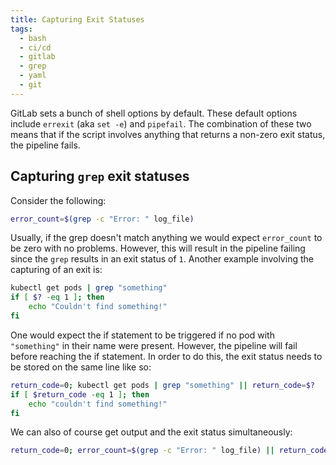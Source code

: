 ```yaml
---
title: Capturing Exit Statuses
tags:
  - bash
  - ci/cd
  - gitlab
  - grep
  - yaml
  - git
---
```

GitLab sets a bunch of shell options by default. These default options include `errexit` (aka `set -e`) and `pipefail`. The combination of these two means that if the script involves anything that returns a non-zero exit status, the pipeline fails.
## Capturing `grep` exit statuses
Consider the following:
```bash frame="none"
error_count=$(grep -c "Error: " log_file)
```

Usually, if the grep doesn't match anything we would expect `error_count` to be zero with no problems. However, this will result in the pipeline failing since the `grep` results in an exit status of `1`.
Another example involving the capturing of an exit is:
```bash frame="none"
kubectl get pods | grep "something"
if [ $? -eq 1 ]; then
	echo "Couldn't find something!"
fi
```
One would expect the if statement to be triggered if no pod with `"something"` in their name were present. However, the pipeline will fail before reaching the if statement. 
In order to do this, the exit status needs to be stored on the same line like so:
```bash frame="none"
return_code=0; kubectl get pods | grep "something" || return_code=$?
if [ $return_code -eq 1 ]; then
	echo "couldn't find something!"
fi
```
We can also of course get output and the exit status simultaneously:
```bash
return_code=0; error_count=$(grep -c "Error: " log_file) || return_code=$?
```
